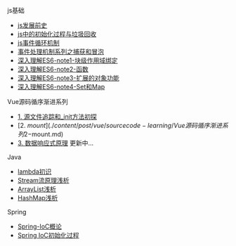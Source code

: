 js基础
- [js发展前史](./content/post/js/js发展前史.md)
- [js中的初始化过程与垃圾回收](./content/post/js/js中的初始化过程与垃圾回收.md)
- [js事件循环机制](./content/post/js/js事件循环机制.md)
- [事件处理机制系列之捕获和冒泡](./content/post/js/事件处理机制系列之捕获和冒泡.md)
- [深入理解ES6-note1-块级作用域绑定](./content/post/js/深入理解ES6-note1-块级作用域绑定.md)
- [深入理解ES6-note2-函数](./content/post/js/深入理解ES6-note2-函数.md)
- [深入理解ES6-note3-扩展的对象功能](./content/post/js/深入理解ES6-note3-扩展的对象功能.md)
- [深入理解ES6-note4-Set和Map](./content/post/js/深入理解ES6-note4-Set和Map.md)


Vue源码循序渐进系列
- [1. 源文件追踪和_init方法初探](./content/post/vue/sourcecode-learning/Vue源码循序渐进系列1-源文件追踪和_init方法初探.md)
- [2. $mount](./content/post/vue/sourcecode-learning/Vue源码循序渐进系列2-$mount.md)
- [3. 数据响应式原理](./content/post/vue/sourcecode-learning/Vue源码循序渐进系列3-数据响应式原理.md) 更新中...

Java
- [lambda初识](./content/post/java/java基础/lambda初识.md) 
- [Stream流原理浅析](./content/post/java/Stream流原理浅析.md) 
- [ArrayList浅析](./content/post/java/java基础/ArrayList浅析.md) 
- [HashMap浅析](./content/post/java/java基础/HashMap浅析.md) 

Spring
- [Spring-IoC概论](./content/post/spring/Spring-IoC概论.md)
- [Spring IoC初始化过程](./content/post/spring/Spring-IoC初始化过程.md)